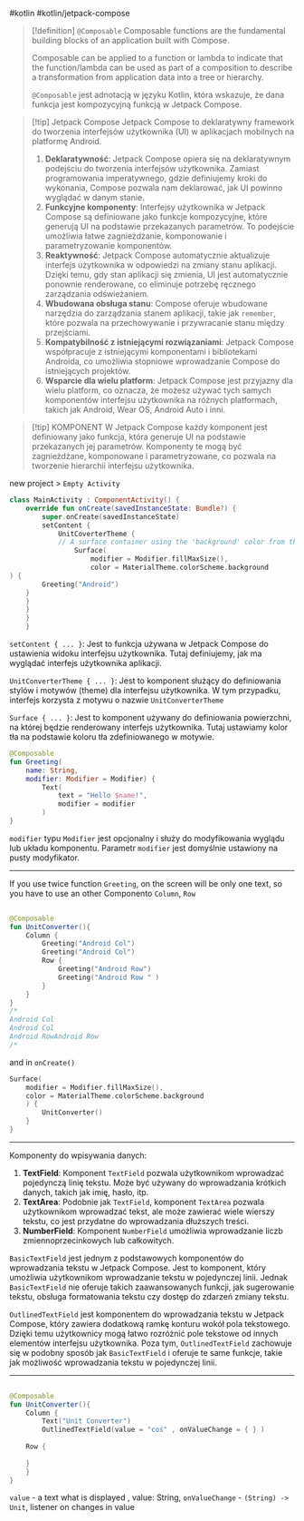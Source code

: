 #kotlin #kotlin/jetpack-compose
>[!definition] `@Composable`
> Composable functions are the fundamental building blocks of an application built with Compose.
> 
> Composable can be applied to a function or lambda to indicate that the function/lambda can be used as part of a composition to describe a transformation from application data into a tree or hierarchy.
> 
> `@Composable` jest adnotacją w języku Kotlin, która wskazuje, że dana funkcja jest kompozycyjną funkcją w Jetpack Compose. 

>[!tip] Jetpack Compose
> Jetpack Compose to deklaratywny framework do tworzenia interfejsów użytkownika (UI) w aplikacjach mobilnych na platformę Android.
> 1. **Deklaratywność**: Jetpack Compose opiera się na deklaratywnym podejściu do tworzenia interfejsów użytkownika. Zamiast programowania imperatywnego, gdzie definiujemy kroki do wykonania, Compose pozwala nam deklarować, jak UI powinno wyglądać w danym stanie.
> 2. **Funkcyjne komponenty**: Interfejsy użytkownika w Jetpack Compose są definiowane jako funkcje kompozycyjne, które generują UI na podstawie przekazanych parametrów. To podejście umożliwia łatwe zagnieżdżanie, komponowanie i parametryzowanie komponentów.
> 3. **Reaktywność**: Jetpack Compose automatycznie aktualizuje interfejs użytkownika w odpowiedzi na zmiany stanu aplikacji. Dzięki temu, gdy stan aplikacji się zmienia, UI jest automatycznie ponownie renderowane, co eliminuje potrzebę ręcznego zarządzania odświeżaniem.
> 4. **Wbudowana obsługa stanu**: Compose oferuje wbudowane narzędzia do zarządzania stanem aplikacji, takie jak `remember`, które pozwala na przechowywanie i przywracanie stanu między przejściami.
> 5. **Kompatybilność z istniejącymi rozwiązaniami**: Jetpack Compose współpracuje z istniejącymi komponentami i bibliotekami Androida, co umożliwia stopniowe wprowadzanie Compose do istniejących projektów.
> 6. **Wsparcie dla wielu platform**: Jetpack Compose jest przyjazny dla wielu platform, co oznacza, że możesz używać tych samych komponentów interfejsu użytkownika na różnych platformach, takich jak Android, Wear OS, Android Auto i inni.



>[!tip] KOMPONENT
>W Jetpack Compose każdy komponent jest definiowany jako funkcja, która generuje UI na podstawie przekazanych jej parametrów. Komponenty te mogą być zagnieżdżane, komponowane i parametryzowane, co pozwala na tworzenie hierarchii interfejsu użytkownika.



new project > `Empty Activity`

```kotlin
class MainActivity : ComponentActivity() {  
	override fun onCreate(savedInstanceState: Bundle?) {  
		super.onCreate(savedInstanceState)  
		setContent {  
			UnitCoverterTheme {  
			// A surface container using the 'background' color from the theme  
				Surface(  
					modifier = Modifier.fillMaxSize(),  
					color = MaterialTheme.colorScheme.background  
) {  
		Greeting("Android")  
	}  
	}  
	}  
	}  
	}
```

`setContent { ... }`: Jest to funkcja używana w Jetpack Compose do ustawienia widoku interfejsu użytkownika. Tutaj definiujemy, jak ma wyglądać interfejs użytkownika aplikacji.

`UnitConverterTheme { ... }`: Jest to komponent służący do definiowania stylów i motywów (theme) dla interfejsu użytkownika. W tym przypadku, interfejs korzysta z motywu o nazwie `UnitConverterTheme`

`Surface { ... }`: Jest to komponent używany do definiowania powierzchni, na której będzie renderowany interfejs użytkownika. Tutaj ustawiamy kolor tła na podstawie koloru tła zdefiniowanego w motywie.

```kotlin
@Composable  
fun Greeting(
	name: String, 
	modifier: Modifier = Modifier) {  
		Text(  
			text = "Hello $name!",  
			modifier = modifier  
		)  
}
```

`modifier` typu `Modifier` jest opcjonalny i służy do modyfikowania wyglądu lub układu komponentu. Parametr `modifier` jest domyślnie ustawiony na pusty modyfikator.

------
If you use twice function `Greeting`, on the screen will be only one text, so you have to use an other Componento `Column`, `Row`

```kotlin
  
@Composable  
fun UnitConverter(){  
	Column {  
		Greeting("Android Col")  
		Greeting("Android Col")  
		Row {  
			Greeting("Android Row")  
			Greeting("Android Row " )  
		}  
	}  
}
/*
Android Col
Android Col
Android RowAndroid Row
/*
```

and in `onCreate()`
```kotlin
Surface(  
	modifier = Modifier.fillMaxSize(),  
	color = MaterialTheme.colorScheme.background  
	) {  
		UnitConverter()  
	}  
}
```

-------
Komponenty do wpisywania danych:
1. **TextField**: Komponent `TextField` pozwala użytkownikom wprowadzać pojedynczą linię tekstu. Może być używany do wprowadzania krótkich danych, takich jak imię, hasło, itp.
2. **TextArea**: Podobnie jak `TextField`, komponent `TextArea` pozwala użytkownikom wprowadzać tekst, ale może zawierać wiele wierszy tekstu, co jest przydatne do wprowadzania dłuższych treści.
3. **NumberField**: Komponent `NumberField` umożliwia wprowadzanie liczb zmiennoprzecinkowych lub całkowitych.

`BasicTextField` jest jednym z podstawowych komponentów do wprowadzania tekstu w Jetpack Compose. Jest to komponent, który umożliwia użytkownikom wprowadzanie tekstu w pojedynczej linii. Jednak `BasicTextField` nie oferuje takich zaawansowanych funkcji, jak sugerowanie tekstu, obsługa formatowania tekstu czy dostęp do zdarzeń zmiany tekstu.

`OutlinedTextField` jest komponentem do wprowadzania tekstu w Jetpack Compose, który zawiera dodatkową ramkę konturu wokół pola tekstowego. Dzięki temu użytkownicy mogą łatwo rozróżnić pole tekstowe od innych elementów interfejsu użytkownika. Poza tym, `OutlinedTextField` zachowuje się w podobny sposób jak `BasicTextField` i oferuje te same funkcje, takie jak możliwość wprowadzania tekstu w pojedynczej linii.

---
```kotlin
  
@Composable  
fun UnitConverter(){  
	Column {  
		Text("Unit Converter")  
		OutlinedTextField(value = "coś" , onValueChange = { } )  
  
	Row {  
  
	}  
	}  
}
```
`value` -  a text what is displayed , value: String,
`onValueChange` -   `(String) -> Unit`,  listener on changes in value
















